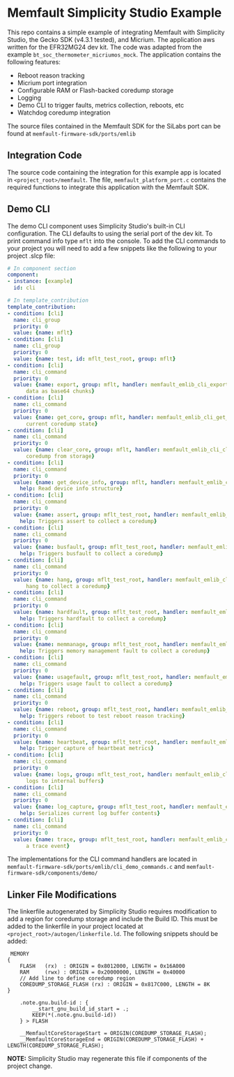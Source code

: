# Memfault Simplicity Studio Example

This repo contains a simple example of integrating Memfault with Simplicity Studio, the Gecko SDK (v4.3.1 tested), and Micrium. The application aws written for the EFR32MG24 dev kit. The code was adapted from the example `bt_soc_thermometer_micriumos_mock`. The application contains the following features:

* Reboot reason tracking
* Micrium port integration
* Configurable RAM or Flash-backed coredump storage
* Logging
* Demo CLI to trigger faults, metrics collection, reboots, etc
* Watchdog coredump integration

The source files contained in the Memfault SDK for the SiLabs port can be found at `memfault-firmware-sdk/ports/emlib`

## Integration Code

The source code containing the integration for this example app is located in `<project_root>/memfault`. The file, `memfault_platform_port.c` contains the required functions to integrate this application with the Memfault SDK.

## Demo CLI

The demo CLI component uses Simplicity Studio's built-in CLI configuration. The CLI defaults to using the serial port of the dev kit. To print command info type `mflt` into the console. To add the CLI commands to your project you will need to add a few snippets like the following to your project .slcp file:

```yaml
# In component section
component:
- instance: [example]
  id: cli
```

```yaml
# In template_contribution
template_contribution:
- condition: [cli]
  name: cli_group
  priority: 0
  value: {name: mflt}
- condition: [cli]
  name: cli_group
  priority: 0
  value: {name: test, id: mflt_test_root, group: mflt}
- condition: [cli]
  name: cli_command
  priority: 0
  value: {name: export, group: mflt, handler: memfault_emlib_cli_export, help: Export
      data as base64 chunks}
- condition: [cli]
  name: cli_command
  priority: 0
  value: {name: get_core, group: mflt, handler: memfault_emlib_cli_get_core, help: Get
      current coredump state}
- condition: [cli]
  name: cli_command
  priority: 0
  value: {name: clear_core, group: mflt, handler: memfault_emlib_cli_clear_core, help: Clear
      coredump from storage}
- condition: [cli]
  name: cli_command
  priority: 0
  value: {name: get_device_info, group: mflt, handler: memfault_emlib_cli_get_device_info,
    help: Read device info structure}
- condition: [cli]
  name: cli_command
  priority: 0
  value: {name: assert, group: mflt_test_root, handler: memfault_emlib_cli_assert,
    help: Triggers assert to collect a coredump}
- condition: [cli]
  name: cli_command
  priority: 0
  value: {name: busfault, group: mflt_test_root, handler: memfault_emlib_cli_busfault,
    help: Triggers busfault to collect a coredump}
- condition: [cli]
  name: cli_command
  priority: 0
  value: {name: hang, group: mflt_test_root, handler: memfault_emlib_cli_hang, help: Triggers
      hang to collect a coredump}
- condition: [cli]
  name: cli_command
  priority: 0
  value: {name: hardfault, group: mflt_test_root, handler: memfault_emlib_cli_hardfault,
    help: Triggers hardfault to collect a coredump}
- condition: [cli]
  name: cli_command
  priority: 0
  value: {name: memmanage, group: mflt_test_root, handler: memfault_emlib_cli_memmanage,
    help: Triggers memory management fault to collect a coredump}
- condition: [cli]
  name: cli_command
  priority: 0
  value: {name: usagefault, group: mflt_test_root, handler: memfault_emlib_cli_usagefault,
    help: Triggers usage fault to collect a coredump}
- condition: [cli]
  name: cli_command
  priority: 0
  value: {name: reboot, group: mflt_test_root, handler: memfault_emlib_cli_reboot,
    help: Triggers reboot to test reboot reason tracking}
- condition: [cli]
  name: cli_command
  priority: 0
  value: {name: heartbeat, group: mflt_test_root, handler: memfault_emlib_cli_heartbeat,
    help: Trigger capture of heartbeat metrics}
- condition: [cli]
  name: cli_command
  priority: 0
  value: {name: logs, group: mflt_test_root, handler: memfault_emlib_cli_logs, help: Writes
      logs to internal buffers}
- condition: [cli]
  name: cli_command
  priority: 0
  value: {name: log_capture, group: mflt_test_root, handler: memfault_emlib_cli_log_capture,
    help: Serializes current log buffer contents}
- condition: [cli]
  name: cli_command
  priority: 0
  value: {name: trace, group: mflt_test_root, handler: memfault_emlib_cli_trace, help: Captures
      a trace event}
```

The implementations for the CLI command handlers are located in `memfault-firmware-sdk/ports/emlib/cli_demo_commands.c` and `memfault-firmware-sdk/components/demo/`

## Linker File Modifications

The linkerfile autogenerated by Simplicity Studio requires modification to add a region for coredump storage and include the Build ID. This must be added to the linkerfile in your project located at `<project_root>/autogen/linkerfile.ld`. The following snippets should be added:

```
 MEMORY
{
    FLASH   (rx)  : ORIGIN = 0x8012000, LENGTH = 0x16A000
    RAM     (rwx) : ORIGIN = 0x20000000, LENGTH = 0x40000
    // Add line to define coredump region
    COREDUMP_STORAGE_FLASH (rx) : ORIGIN = 0x817C000, LENGTH = 8K
}
```

```
    .note.gnu.build-id : {
        __start_gnu_build_id_start = .;
        KEEP(*(.note.gnu.build-id))
    } > FLASH

    __MemfaultCoreStorageStart = ORIGIN(COREDUMP_STORAGE_FLASH);
    __MemfaultCoreStorageEnd = ORIGIN(COREDUMP_STORAGE_FLASH) + LENGTH(COREDUMP_STORAGE_FLASH);
```

**NOTE:** Simplicity Studio may regenerate this file if components of the project change.